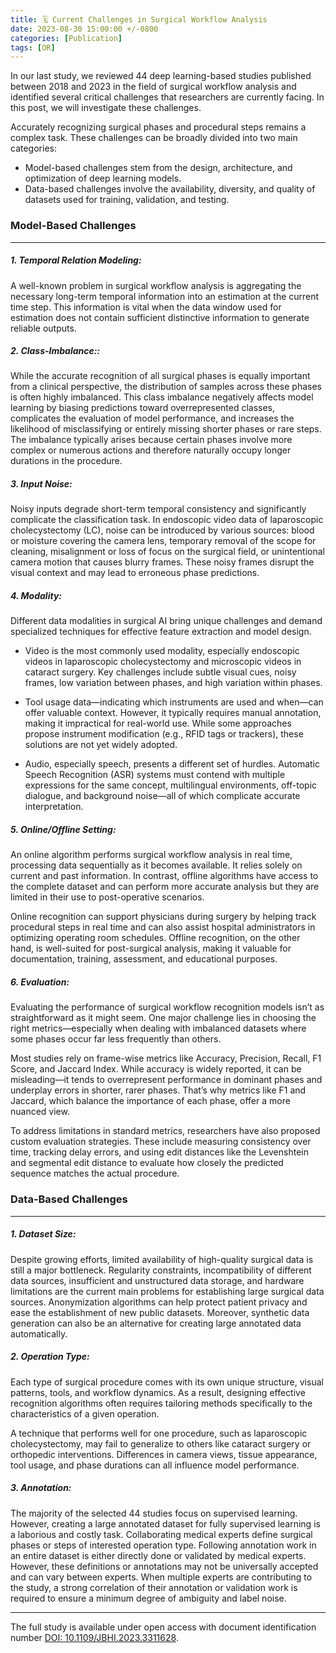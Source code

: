 ```yaml
---
title: 🗓️ Current Challenges in Surgical Workflow Analysis 
date: 2023-08-30 15:00:00 +/-0800
categories: [Publication]
tags: [OR]
---
```


In our last study, we reviewed 44 deep learning-based studies published between 2018 and 2023 in the field of surgical workflow analysis and identified several critical challenges that researchers are currently facing. In this post, we will investigate these challenges.

Accurately recognizing surgical phases and procedural steps remains a complex task. These challenges can be broadly divided into two main categories:

- Model-based challenges stem from the design, architecture, and optimization of deep learning models.
- Data-based challenges involve the availability, diversity, and quality of datasets used for training, validation, and testing. 


### Model-Based Challenges
---

##### **1. Temporal Relation Modeling:** 

A well-known problem in surgical workflow analysis is aggregating the necessary long-term temporal information into an estimation at the current time step. This information is vital when the data window used for estimation does not contain sufficient distinctive information to generate reliable outputs.

##### **2. Class-Imbalance::**

While the accurate recognition of all surgical phases is equally important from a clinical perspective, the distribution of samples across these phases is often highly imbalanced. This class imbalance negatively affects model learning by biasing predictions toward overrepresented classes, complicates the evaluation of model performance, and increases the likelihood of misclassifying or entirely missing shorter phases or rare steps. The imbalance typically arises because certain phases involve more complex or numerous actions and therefore naturally occupy longer durations in the procedure.

##### **3. Input Noise:**

Noisy inputs degrade short-term temporal consistency and significantly complicate the classification task. In endoscopic video data of laparoscopic cholecystectomy (LC), noise can be introduced by various sources: blood or moisture covering the camera lens, temporary removal of the scope for cleaning, misalignment or loss of focus on the surgical field, or unintentional camera motion that causes blurry frames. These noisy frames disrupt the visual context and may lead to erroneous phase predictions.

##### **4. Modality:**

Different data modalities in surgical AI bring unique challenges and demand specialized techniques for effective feature extraction and model design.

- Video is the most commonly used modality, especially endoscopic videos in laparoscopic cholecystectomy and microscopic videos in cataract surgery. Key challenges include subtle visual cues, noisy frames, low variation between phases, and high variation within phases.

- Tool usage data—indicating which instruments are used and when—can offer valuable context. However, it typically requires manual annotation, making it impractical for real-world use. While some approaches propose instrument modification (e.g., RFID tags or trackers), these solutions are not yet widely adopted.

- Audio, especially speech, presents a different set of hurdles. Automatic Speech Recognition (ASR) systems must contend with multiple expressions for the same concept, multilingual environments, off-topic dialogue, and background noise—all of which complicate accurate interpretation.

##### **5. Online/Offline Setting:**

An online algorithm performs surgical workflow analysis in real time, processing data sequentially as it becomes available. It relies solely on current and past information. In contrast, offline algorithms have access to the complete dataset and can perform more accurate analysis but they are limited in their use to post-operative scenarios.

Online recognition can support physicians during surgery by helping track procedural steps in real time and can also assist hospital administrators in optimizing operating room schedules. Offline recognition, on the other hand, is well-suited for post-surgical analysis, making it valuable for documentation, training, assessment, and educational purposes.

##### **6. Evaluation:**

Evaluating the performance of surgical workflow recognition models isn’t as straightforward as it might seem. One major challenge lies in choosing the right metrics—especially when dealing with imbalanced datasets where some phases occur far less frequently than others.

Most studies rely on frame-wise metrics like Accuracy, Precision, Recall, F1 Score, and Jaccard Index. While accuracy is widely reported, it can be misleading—it tends to overrepresent performance in dominant phases and underplay errors in shorter, rarer phases. That’s why metrics like F1 and Jaccard, which balance the importance of each phase, offer a more nuanced view.

To address limitations in standard metrics, researchers have also proposed custom evaluation strategies. These include measuring consistency over time, tracking delay errors, and using edit distances like the Levenshtein and segmental edit distance to evaluate how closely the predicted sequence matches the actual procedure.

### Data-Based Challenges
---

##### **1. Dataset Size:**

Despite growing efforts, limited availability of high-quality surgical data is still a major bottleneck. Regularity constraints, incompatibility of different data sources, insufficient and unstructured data storage, and hardware limitations are the current main problems for establishing large surgical data sources. Anonymization algorithms can help protect patient privacy and ease the establishment of new public datasets. Moreover, synthetic data generation can also be an alternative for creating large annotated data automatically.

##### **2. Operation Type:**

Each type of surgical procedure comes with its own unique structure, visual patterns, tools, and workflow dynamics. As a result, designing effective recognition algorithms often requires tailoring methods specifically to the characteristics of a given operation.

A technique that performs well for one procedure, such as laparoscopic cholecystectomy, may fail to generalize to others like cataract surgery or orthopedic interventions. Differences in camera views, tissue appearance, tool usage, and phase durations can all influence model performance.

##### **3. Annotation:**

The majority of the selected 44 studies focus on supervised learning. However, creating a large annotated dataset for fully supervised learning is a laborious and costly task. Collaborating medical experts define surgical phases or steps of interested operation type. Following annotation work in an entire dataset is either directly done or validated by medical experts. However, these definitions or annotations may not be universally accepted and can vary between experts. When multiple experts are contributing to the study, a strong correlation of their annotation or validation work is required to ensure a minimum degree of ambiguity and label noise.

----

The full study is available under open access with document identification number [DOI: 10.1109/JBHI.2023.3311628](https://ieeexplore.ieee.org/abstract/document/10238472).

